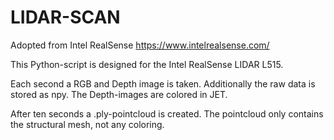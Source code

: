 # LIDAR-SCAN
Adopted from Intel RealSense https://www.intelrealsense.com/

This Python-script is designed for the Intel RealSense LIDAR L515. 

Each second a RGB and Depth image is taken. Additionally the raw data is stored as npy. 
The Depth-images are colored in JET. 

After ten seconds a .ply-pointcloud is created. The pointcloud only contains the structural mesh, not any coloring. 

